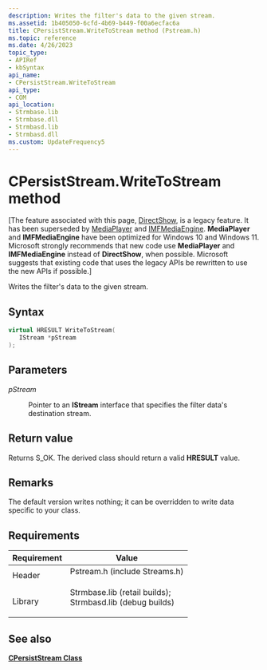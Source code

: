 ```yaml
---
description: Writes the filter's data to the given stream.
ms.assetid: 1b405050-6cfd-4b69-b449-f00a6ecfac6a
title: CPersistStream.WriteToStream method (Pstream.h)
ms.topic: reference
ms.date: 4/26/2023
topic_type: 
- APIRef
- kbSyntax
api_name: 
- CPersistStream.WriteToStream
api_type: 
- COM
api_location: 
- Strmbase.lib
- Strmbase.dll
- Strmbasd.lib
- Strmbasd.dll
ms.custom: UpdateFrequency5
---
```


# CPersistStream.WriteToStream method

\[The feature associated with this page, [DirectShow](/windows/win32/directshow/directshow), is a legacy feature. It has been superseded by [MediaPlayer](/uwp/api/Windows.Media.Playback.MediaPlayer) and [IMFMediaEngine](/windows/win32/api/mfmediaengine/nn-mfmediaengine-imfmediaengine). **MediaPlayer** and **IMFMediaEngine** have been optimized for Windows 10 and Windows 11. Microsoft strongly recommends that new code use **MediaPlayer** and **IMFMediaEngine** instead of **DirectShow**, when possible. Microsoft suggests that existing code that uses the legacy APIs be rewritten to use the new APIs if possible.\]

Writes the filter's data to the given stream.

## Syntax


```C++
virtual HRESULT WriteToStream(
   IStream *pStream
);
```



## Parameters

<dl> <dt>

*pStream* 
</dt> <dd>

Pointer to an **IStream** interface that specifies the filter data's destination stream.

</dd> </dl>

## Return value

Returns S\_OK. The derived class should return a valid **HRESULT** value.

## Remarks

The default version writes nothing; it can be overridden to write data specific to your class.

## Requirements



| Requirement | Value |
|--------------------|--------------------------------------------------------------------------------------------------------------------------------------------------------------------------------------------|
| Header<br/>  | <dl> <dt>Pstream.h (include Streams.h)</dt> </dl>                                                                                   |
| Library<br/> | <dl> <dt>Strmbase.lib (retail builds); </dt> <dt>Strmbasd.lib (debug builds)</dt> </dl> |



## See also

<dl> <dt>

[**CPersistStream Class**](cpersiststream.md)
</dt> </dl>

 

 




